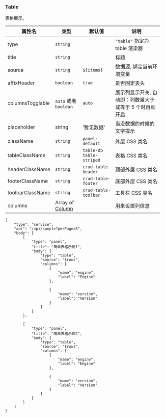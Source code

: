 ### Table

表格展示。

| 属性名           | 类型                          | 默认值                   | 说明                                                    |
| ---------------- | ----------------------------- | ------------------------ | ------------------------------------------------------- |
| type             | `string`                      |                          | `"table"` 指定为 table 渲染器                           |
| title            | `string`                      |                          | 标题                                                    |
| source           | `string`                      | `${items}`               | 数据源, 绑定当前环境变量                                |
| affixHeader      | `boolean`                     | `true`                   | 是否固定表头                                            |
| columnsTogglable | `auto` 或者 `boolean`         | `auto`                   | 展示列显示开关, 自动即：列数量大于或等于 5 个时自动开启 |
| placeholder      | string                        | ‘暂无数据’               | 当没数据的时候的文字提示                                |
| className        | `string`                      | `panel-default`          | 外层 CSS 类名                                           |
| tableClassName   | `string`                      | `table-db table-striped` | 表格 CSS 类名                                           |
| headerClassName  | `string`                      | `crud-table-header`      | 顶部外层 CSS 类名                                       |
| footerClassName  | `string`                      | `crud-table-footer`      | 底部外层 CSS 类名                                       |
| toolbarClassName | `string`                      | `crud-table-toolbar`     | 工具栏 CSS 类名                                         |
| columns          | Array of [Column](.Column.md) |                          | 用来设置列信息                                          |

```schema:height="700" scope="body"
{
    "type": "service",
    "api": "/api/sample?perPage=5",
    "body": [
        {
            "type": "panel",
            "title": "简单表格示例1",
            "body": {
                "type": "table",
                "source": "$rows",
                "columns": [
                    {
                        "name": "engine",
                        "label": "Engine"
                    },

                    {
                        "name": "version",
                        "label": "Version"
                    }
                ]
            }
        },

        {
            "type": "panel",
            "title": "简单表格示例2",
            "body": {
                "type": "table",
                "source": "$rows",
                "columns": [
                    {
                        "name": "engine",
                        "label": "Engine"
                    },

                    {
                        "name": "version",
                        "label": "Version"
                    }
                ]
            }
        }
    ]
}
```
